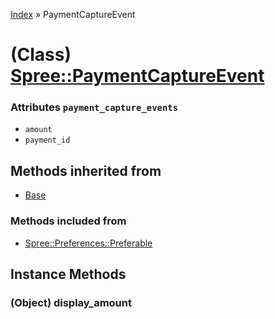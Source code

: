[Index](../_index.md) » PaymentCaptureEvent

# (Class) [Spree::PaymentCaptureEvent](http://m.gymplayer.com/payment_capture_event.rb)

### Attributes `payment_capture_events`
* `amount`
* `payment_id`

## Methods inherited from
* [Base](Base.md)

### Methods included from
* [Spree::Preferences::Preferable](Preferences/Preferable.md)

## Instance Methods
### (Object) **display_amount**
